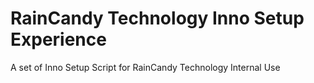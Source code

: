 # RainCandy Technology Inno Setup Experience
A set of Inno Setup Script for RainCandy Technology Internal Use
